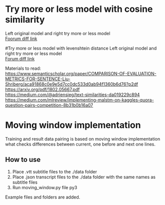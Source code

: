 # Try more or less model with cosine similarity
Left original model and right try more or less model  
[Foorum diff link](https://www.diffchecker.com/PYFcYg5w) 

#Try more or less model with levenshtein distance
Left original model and right try more or less model  
[Forum diff link](https://www.diffchecker.com/rywl3zbO)

Materials to read:  
https://www.semanticscholar.org/paper/COMPARISON-OF-EVALUATION-METRICS-FOR-SENTENCE-Liu-Shriberg/aca91868c0e9e5d7cc0dc533d0ab94f1360b6d76?p2df  
https://arxiv.org/pdf/1802.05667.pdf  
https://medium.com/@adriensieg/text-similarities-da019229c894  
https://medium.com/mlreview/implementing-malstm-on-kaggles-quora-question-pairs-competition-8b31b0b16a07

# Moving window implementation
Training and result data pairing is based on moving window implementation what checks differences between current, one before and next one lines.

## How to use

1. Place .vtt subtitle files to the ./data folder
2. Place .json transcript files to the ./data folder with the same names as subtitle files
3. Run moving_window.py file py3

Example files and folders are added.
